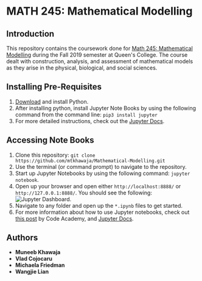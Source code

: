 # MATH 245: Mathematical Modelling

## Introduction

This repository contains the coursework done for [Math 245: Mathematical Modelling](http://qcpages.qc.cuny.edu/~chanusa/courses/245/19sp/index.html) during the Fall 2019 semester at Queen's College. The course dealt with construction, analysis, and assessment of mathematical models as they arise in the physical, biological, and social sciences.

## Installing Pre-Requisites

1. [Download](https://www.python.org/downloads/) and install Python.  
2. After installing python, install Jupyter Note Books by using the following command from the command line: `pip3 install jupyter`
3. For more detailed instructions, check out the [Jupyter Docs](https://jupyter.readthedocs.io/en/latest/install/notebook-classic.html).

## Accessing Note Books

1. Clone this repository: `git clone https://github.com/mtkhawaja/Mathematical-Modelling.git`
2. Use the terminal (or command prompt) to navigate to the repository.
3. Start up Jupyter Notebooks by using the following command: `jupyter notebook`.
4. Open up your browser and open either `http://localhost:8888/` or `http://127.0.0.1:8888/`. You should see the following: ![Jupyter Dashboard](https://imgur.com/a/KMCz7oK).
5. Navigate to any folder and open up the `*.ipynb` files to get started.
6. For more information about how to use Jupyter notebooks, check out [this post](https://www.codecademy.com/articles/how-to-use-jupyter-notebooks) by Code Academy, and  [Jupyter Docs](https://jupyter-notebook.readthedocs.io/en/stable/).

## Authors

* **Muneeb Khawaja**
* **Vlad Cojocaru**
* **Michaela Friedman**  
* **Wangjie Lian**
